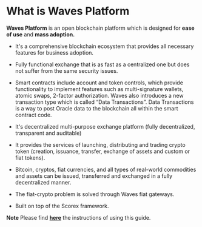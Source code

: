 # What is Waves Platform

**Waves Platform** is an open blockchain platform which is designed for **ease of use** and **mass adoption.**

* It's a comprehensive blockchain ecosystem that provides all necessary features for business adoption.
* Fully functional exchange that is as fast as a centralized one but does not suffer from the same security issues.
* Smart contracts include account and token controls, which provide functionality to implement features such as multi-signature wallets, atomic swaps, 2-factor authorization. Waves also introduces a new transaction type which is called “Data Transactions”. Data Transactions is a way to post Oracle data to the blockchain all within the smart contract code.

* It's decentralized multi-purpose exchange platform \(fully decentralized, transparent and auditable\)
* It provides the services of launching, distributing and trading crypto token \(creation, issuance, transfer, exchange of assets and custom or fiat tokens\).
* Bitcoin, cryptos, fiat currencies, and all types of real-world commodities and assets can be issued, transferred and exchanged in a fully decentralized manner.
* The fiat-crypto problem is solved through Waves fiat gateways.
* Built on top of the Scorex framework.

**Note** Please find [**here**](/overview/how-to-use-this-guide.md) the instructions of using this guide.
